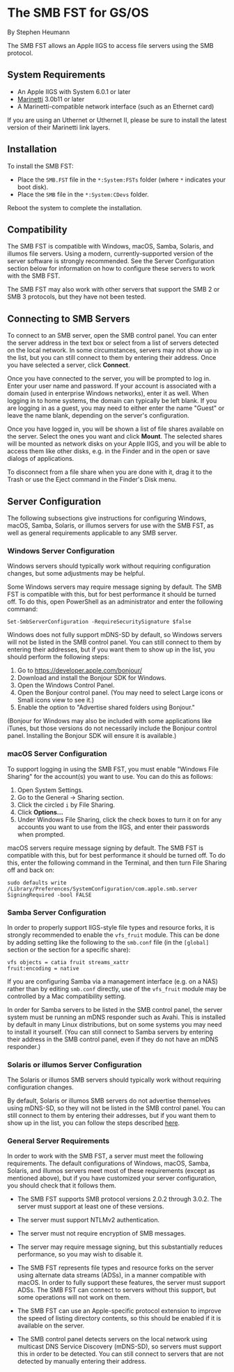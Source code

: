 The SMB FST for GS/OS
=====================
By Stephen Heumann

The SMB FST allows an Apple IIGS to access file servers using the SMB protocol.

System Requirements
-------------------
* An Apple IIGS with System 6.0.1 or later
* [Marinetti][1] 3.0b11 or later
* A Marinetti-compatible network interface (such as an Ethernet card)

If you are using an Uthernet or Uthernet II, please be sure to install the latest version of their Marinetti link layers.

[1]: http://www.apple2.org/marinetti/

Installation
------------
To install the SMB FST:

* Place the `SMB.FST` file in the `*:System:FSTs` folder (where `*` indicates your boot disk).
* Place the `SMB` file in the `*:System:CDevs` folder.

Reboot the system to complete the installation.


Compatibility
-------------
The SMB FST is compatible with Windows, macOS, Samba, Solaris, and illumos file servers. Using a modern, currently-supported version of the server software is strongly recommended. See the Server Configuration section below for information on how to configure these servers to work with the SMB FST.

The SMB FST may also work with other servers that support the SMB 2 or SMB 3 protocols, but they have not been tested.


Connecting to SMB Servers
-------------------------
To connect to an SMB server, open the SMB control panel. You can enter the server address in the text box or select from a list of servers detected on the local network. In some circumstances, servers may not show up in the list, but you can still connect to them by entering their address. Once you have selected a server, click __Connect__.

Once you have connected to the server, you will be prompted to log in. Enter your user name and password. If your account is associated with a domain (used in enterprise Windows networks), enter it as well. When logging in to home systems, the domain can typically be left blank. If you are logging in as a guest, you may need to either enter the name "Guest" or leave the name blank, depending on the server's configuration.

Once you have logged in, you will be shown a list of file shares available on the server. Select the ones you want and click __Mount__. The selected shares will be mounted as network disks on your Apple IIGS, and you will be able to access them like other disks, e.g. in the Finder and in the open or save dialogs of applications.

To disconnect from a file share when you are done with it, drag it to the Trash or use the Eject command in the Finder's Disk menu.


Server Configuration
--------------------
The following subsections give instructions for configuring Windows, macOS, Samba, Solaris, or illumos servers for use with the SMB FST, as well as general requirements applicable to any SMB server.


### Windows Server Configuration

Windows servers should typically work without requiring configuration changes, but some adjustments may be helpful.

Some Windows servers may require message signing by default. The SMB FST is compatible with this, but for best performance it should be turned off. To do this, open PowerShell as an administrator and enter the following command:

    Set-SmbServerConfiguration -RequireSecuritySignature $false

Windows does not fully support mDNS-SD by default, so Windows servers will not be listed in the SMB control panel. You can still connect to them by entering their addresses, but if you want them to show up in the list, you should perform the following steps:

1. Go to https://developer.apple.com/bonjour/
2. Download and install the Bonjour SDK for Windows.
3. Open the Windows Control Panel.
4. Open the Bonjour control panel. (You may need to select Large icons or Small icons view to see it.)
5. Enable the option to "Advertise shared folders using Bonjour."

(Bonjour for Windows may also be included with some applications like iTunes, but those versions do not necessarily include the Bonjour control panel. Installing the Bonjour SDK will ensure it is available.)


### macOS Server Configuration

To support logging in using the SMB FST, you must enable "Windows File Sharing" for the account(s) you want to use. You can do this as follows:

1. Open System Settings.
2. Go to the General -> Sharing section.
3. Click the circled `i` by File Sharing.
4. Click __Options...__
5. Under Windows File Sharing, click the check boxes to turn it on for any accounts you want to use from the IIGS, and enter their passwords when prompted.

macOS servers require message signing by default. The SMB FST is compatible with this, but for best performance it should be turned off. To do this, enter the following command in the Terminal, and then turn File Sharing off and back on:

    sudo defaults write /Library/Preferences/SystemConfiguration/com.apple.smb.server SigningRequired -bool FALSE


### Samba Server Configuration

In order to properly support IIGS-style file types and resource forks, it is strongly recommended to enable the `vfs_fruit` module. This can be done by adding setting like the following to the `smb.conf` file (in the `[global]` section or the section for a specific share):

    vfs objects = catia fruit streams_xattr
    fruit:encoding = native

If you are configuring Samba via a management interface (e.g. on a NAS) rather than by editing `smb.conf` directly, use of the `vfs_fruit` module may be controlled by a Mac compatibility setting.

In order for Samba servers to be listed in the SMB control panel, the server system must be running an mDNS responder such as Avahi. This is installed by default in many Linux distributions, but on some systems you may need to install it yourself. (You can still connect to Samba servers by entering their address in the SMB control panel, even if they do not have an mDNS responder.)


### Solaris or illumos Server Configuration

The Solaris or illumos SMB servers should typically work without requiring configuration changes.

By default, Solaris or illumos SMB servers do not advertise themselves using mDNS-SD, so they will not be listed in the SMB control panel. You can still connect to them by entering their addresses, but if you want them to show up in the list, you can follow the steps described [here][2].

[2]: https://www.tumfatig.net/2023/smb-shares-using-omnios-zones-and-zfs/#announce-the-smb-service


### General Server Requirements

In order to work with the SMB FST, a server must meet the following requirements. The default configurations of Windows, macOS, Samba, Solaris, and illumos servers meet most of these requirements (except as mentioned above), but if you have customized your server configuration, you should check that it follows them.

* The SMB FST supports SMB protocol versions 2.0.2 through 3.0.2. The server must support at least one of these versions.

* The server must support NTLMv2 authentication.

* The server must not require encryption of SMB messages.

* The server may require message signing, but this substantially reduces performance, so you may wish to disable it.

* The SMB FST represents file types and resource forks on the server using alternate data streams (ADSs), in a manner compatible with macOS. In order to fully support these features, the server must support ADSs. The SMB FST can connect to servers without this support, but some operations will not work on them.

* The SMB FST can use an Apple-specific protocol extension to improve the speed of listing directory contents, so this should be enabled if it is available on the server.

* The SMB control panel detects servers on the local network using multicast DNS Service Discovery (mDNS-SD), so servers must support this in order to be detected. You can still connect to servers that are not detected by manually entering their address.
